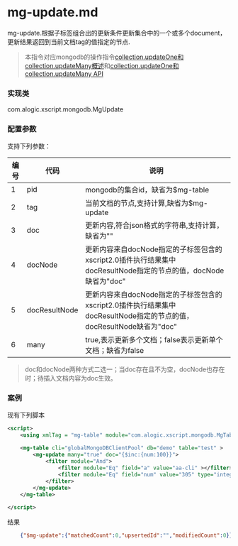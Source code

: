mg-update.md
=======

mg-update.根据子标签<filter/>组合出的更新条件更新集合中的一个或多个document，更新结果返回到当前文档tag的值指定的节点.  

> 本指令对应mongodb的操作指令[collection.updateOne和collection.updateMany概述](http://mongodb.github.io/mongo-java-driver/3.4/driver/tutorials/perform-write-operations/)和[collection.updateOne和collection.updateMany API](http://mongodb.github.io/mongo-java-driver/3.4/javadoc/?com/mongodb/client/MongoCollection.html#updateOne-org.bson.conversions.Bson-)  

### 实现类

com.alogic.xscript.mongodb.MgUpdate

### 配置参数

支持下列参数：

| 编号 | 代码 | 说明 |
| ---- | ---- | ---- |
| 1 | pid | mongodb的集合id，缺省为$mg-table |
| 2 | tag | 当前文档的节点,支持计算,缺省为$mg-update |
| 3 | doc | 更新内容,符合json格式的字符串,支持计算，缺省为""|
| 4 | docNode | 更新内容来自docNode指定的子标签包含的xscript2.0插件执行结果集中docResultNode指定的节点的值，docNode缺省为"doc"|
| 5 | docResultNode |  更新内容来自docNode指定的子标签包含的xscript2.0插件执行结果集中docResultNode指定的节点的值，docResultNode缺省为"doc"|
| 6 | many | true,表示更新多个文档；false表示更新单个文档；缺省为false |

>doc和docNode两种方式二选一；当doc存在且不为空，docNode也存在时；待插入文档内容为doc生效。

### 案例

现有下列脚本

```xml
<script>
	<using xmlTag = "mg-table" module="com.alogic.xscript.mongodb.MgTable"/>
		
	<mg-table cli="globalMongoDBClientPool" db="demo" table="test" >
		<mg-update many="true" doc="{$inc:{num:100}}">		
			<filter module="And">
				<filter module="Eq" field="a" value="aa-cli" ></filter>
				<filter module="Eq" field="num" value="305" type="integer"></filter>
			</filter>
		</mg-update>
	</mg-table>
	
</script>
```

结果

```json
	{"$mg-update":{"matchedCount":0,"upsertedId":"","modifiedCount":0}}
```
